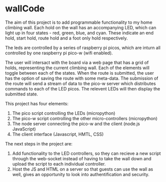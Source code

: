 # wallCode

The aim of this project is to add programmable functionality to my home climbing wall.
Each hold on the wall has an accompanying LED, which can light up in four states - red, green, blue, and cyan. These indicate an end hold, start hold, route hold and a foot only hold respectively.

The leds are controlled by a series of raspberry pi picos, which are inturn all controlled by one raspberry pi pico-w (wifi enabled).

The user will intersact with the board via a web page that has a grid of holds, representing the current climbing wall. Each of the elements will toggle between each of the states. When the route is submitted, the user has the option of saving the route with some meta-data. The submission of the route will send a stream of data to the pico-w server which distributes commands to each of the LED picos. The relevent LEDs will then display the submitted state.

This project has four elements:
  1. The pico script controlling the LEDs (micropython)
  2. The pico-w script controlling the other micro-controllers (micropython)
  3. The node server connecting the pico-w and the client (node.js JavaScript)
  4. The client interface (Javascript, HMTL, CSS)

The next steps in the project are:
  1. Add functionality to the LED controllers, so they can recieve a new script through the web-socket instead of having to take the wall down and upload the script to        each individual controller.
  2. Host the JS and HTML on a server so that guests can use the wall as well, gives an opportunity to look into authentification and security.
